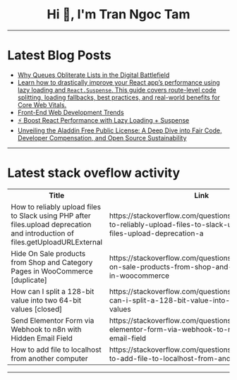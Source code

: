 <h1 align="center">Hi 👋, I'm Tran Ngoc Tam</h1>

---

# Latest Blog Posts 
<!-- BLOG-POST-LIST:START -->
- [Why Queues Obliterate Lists in the Digital Battlefield](https://dev.to/owly/why-queues-obliterate-lists-in-the-digital-battlefield-16dk)
- [Learn how to drastically improve your React app’s performance using lazy loading and `React.Suspense`. This guide covers route-level code splitting, loading fallbacks, best practices, and real-world benefits for Core Web Vitals.](https://dev.to/joshi16/learn-how-to-drastically-improve-your-react-apps-performance-using-lazy-loading-and-18am)
- [Front-End Web Development Trends](https://dev.to/bridgegroupsolutions/front-end-web-development-trends-405)
- [⚡ Boost React Performance with Lazy Loading + Suspense](https://dev.to/joshi16/boost-react-performance-with-lazy-loading-suspense-364c)
- [Unveiling the Aladdin Free Public License: A Deep Dive into Fair Code, Developer Compensation, and Open Source Sustainability](https://dev.to/bobcars/unveiling-the-aladdin-free-public-license-a-deep-dive-into-fair-code-developer-compensation-and-4gpp)
<!-- BLOG-POST-LIST:END -->

---

# Latest stack oveflow activity
<table>
  <tr><th>Title</th><th>Link</th></tr>
  <!-- STACKOVERFLOW:START --><tr><td>How to reliably upload files to Slack using PHP after files.upload deprecation and introduction of files.getUploadURLExternal</td><td>https://stackoverflow.com/questions/79626202/how-to-reliably-upload-files-to-slack-using-php-after-files-upload-deprecation-a</td></tr><tr><td>Hide On Sale products from Shop and Category Pages in WooCommerce [duplicate]</td><td>https://stackoverflow.com/questions/79626145/hide-on-sale-products-from-shop-and-category-pages-in-woocommerce</td></tr><tr><td>How can I split a 128-bit value into two 64-bit values [closed]</td><td>https://stackoverflow.com/questions/79626114/how-can-i-split-a-128-bit-value-into-two-64-bit-values</td></tr><tr><td>Send Elementor Form via Webhook to n8n with Hidden Email Field</td><td>https://stackoverflow.com/questions/79626077/send-elementor-form-via-webhook-to-n8n-with-hidden-email-field</td></tr><tr><td>How to add file to localhost from another computer</td><td>https://stackoverflow.com/questions/79626000/how-to-add-file-to-localhost-from-another-computer</td></tr><!-- STACKOVERFLOW:END -->
</table>

---


